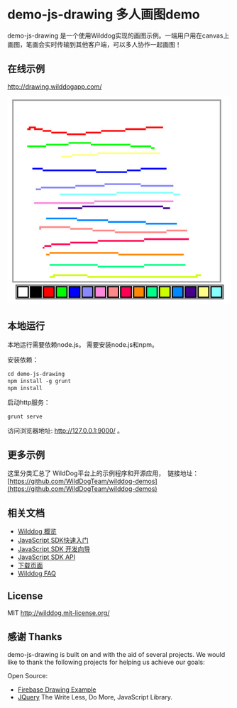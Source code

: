 
# demo-js-drawing 多人画图demo

demo-js-drawing 是一个使用Wilddog实现的画图示例。一端用户用在canvas上画图，笔画会实时传输到其他客户端，可以多人协作一起画图！


## 在线示例
http://drawing.wilddogapp.com/

![ 多人协作绘图示例 ](app/images/drawing-demo.jpg)


## 本地运行
本地运行需要依赖node.js。
需要安装node.js和npm。

安装依赖：

```
cd demo-js-drawing
npm install -g grunt
npm install
```

启动http服务：

```
grunt serve
```

访问浏览器地址: http://127.0.0.1:9000/ 。

## 更多示例

这里分类汇总了 WildDog平台上的示例程序和开源应用，　链接地址：[https://github.com/WildDogTeam/wilddog-demos](https://github.com/WildDogTeam/wilddog-demos)

## 相关文档

* [Wilddog 概览](https://z.wilddog.com/overview/introduction)
* [JavaScript SDK快速入门](https://z.wilddog.com/web/quickstart)
* [JavaScript SDK 开发向导](https://z.wilddog.com/web/quickstart)
* [JavaScript SDK API](https://z.wilddog.com/web/api)
* [下载页面](https://www.wilddog.com/download/)
* [Wilddog FAQ](https://z.wilddog.com/faq/qa)

## License
MIT
http://wilddog.mit-license.org/


## 感谢 Thanks

demo-js-drawing is built on and with the aid of several  projects. We would like to thank the following projects for helping us achieve our goals:

Open Source:

* [Firebase Drawing Example](https://www.firebase.com/tutorial/#example/drawing) 
* [JQuery](http://jquery.com) The Write Less, Do More, JavaScript Library.




